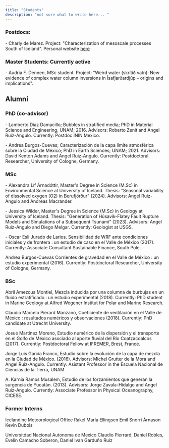 ```yaml
---
title: "Students"
description: "not sure what to write here... "
---
```


### Postdocs:
<p> - Charly de Marez. Project: "Characterization of mesoscale processes South of Iceland". Personal website <a href="https://demarez.github.io/"> here </a></p>
      
### Master Students: Currently active
<p> - Audria F. Dennen, MSc student. Project: "Weird water (skrítið vatn):  New evidence of complex water column inversions in Ísafjarðardjúp – origins and implications".</p>

## Alumni

### PhD (co-advisor)
<p> - Lamberto Diaz Damacillo; Bubbles in stratified media; PhD in Material Science and Engineering, UNAM; 2016. Advisors: Roberto Zenit and Angel Ruiz-Angulo. Currently: Postdoc ININ Mexico. </p>
<p> - Andrea Burgos-Cuevas; Caracterización de la capa límite atmosférica sobre la Ciudad de México; PhD in Earth Sciences; UNAM; 2021. Advisors: David Kenton Adams and Angel Ruiz-Angulo. Currently: Postdoctoral Researcher, University of Cologne, Germany. </p>

### MSc
<p> - Alexandra Líf Árnadóttir, Master's Degree in Science (M.Sc) in Environmental Science at University of Iceland. Thesis: "Seasonal variability of dissolved oxygen (O2) in Berufjörður" (2024). Advisors: Angel Ruiz-Angulo and Andreas Macrander.</p>
<p> - Jessica Wilder, Master's Degree in Science (M.Sc) in Geology at University of Iceland. Thesis: "Generation of Húsavík-Flatey Fault Rupture Models and Simulations of a Subsequent Tsunami" (2023). Advisors: Angel Ruiz-Angulo and Diego Melgar. Currently: Geologist at USGS.</p> 
<p> - Oscar Esli Jurado de Larios.     Sensibilidad de WRF ante condiciones iniciales y de frontera :  un estudio de caso en el Valle de México     (2017). Currently: Associate Consultant Sustainable Finance, South Pole. </p>    
<p> Andrea Burgos-Cuevas    Corrientes de gravedad en el Valle de México :  un estudio experimental (2016). Currently: Postdoctoral Researcher, University of Cologne, Germany. </p>   

### BSc
<p> Abril  Amezcua Montiel,     Mezcla inducida por una columna de burbujas en un fluido estratificado :  un estudio experimental (2018). Currently: PhD student in Marine Geology at Alfred Wegener Institut for Polar and Marine Research. </p> 
<p> Claudio Marcelo Pierard Manzano,     Coeficiente de ventilación en el Valle de México :  resultados numéricos y observaciones (2018). Currently: PhD candidate at Utrecht University. </p> 
<p> Josué Martínez Moreno,    Estudio numérico de la dispersión y el transporte en el Golfo de México asociado al aporte fluvial del Río Coatzacoalcos (2017). Currently: Postdoctoral Fellow at IFREMER, Brest, France. </p> 
<p> Jorge Luis García Franco, Estudio sobre la evolución de la capa de mezcla en la Ciudad de México. (2016). Advisors: Michel Grutter de la Mora and Angel Ruiz-Angulo. Currently: Asistant Professor in the Escuela Nacional de Ciencias de la Tierra, UNAM. </p> 
<p> A. Karnia Ramos Musalem,     Estudio de los forzamientos que generan la surgencia de Yucatán. (2013). Advisors: Jorge Zavala-Hidalgo and Angel Ruiz-Angulo. Currently: Associate Professor in Physical Oceanography, CICESE. </p> 


### Former Interns 

Icelandinc Meteorological Office
Rakel María Ellingsen 
Emil Snorri Árnason
Kevin Dubois

Universitdad Nacional Autonoma de Mexico 
Claudio Pierrard, Daniel Robles, Evelin Camacho Soberon, Daniel Ivan Garduño Ruiz

